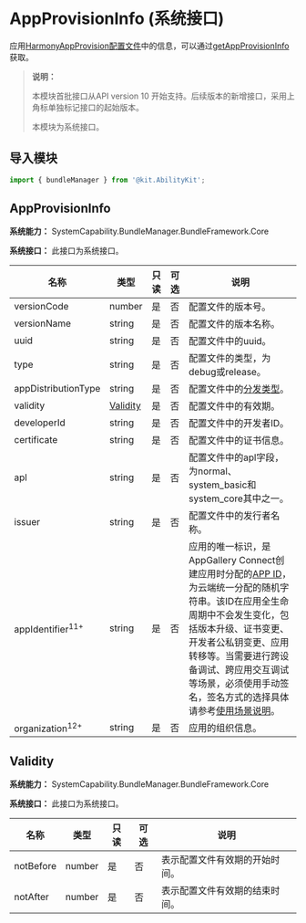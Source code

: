 # AppProvisionInfo (系统接口)
<!--Kit: Ability Kit-->
<!--Subsystem: BundleManager-->
<!--Owner: @wanghang904-->
<!--Designer: @hanfeng6-->
<!--Tester: @kongjing2-->
<!--Adviser: @Brilliantry_Rui-->

应用[HarmonyAppProvision配置文件](../../security/app-provision-structure.md)中的信息，可以通过[getAppProvisionInfo](./js-apis-bundleManager-sys.md#bundlemanagergetappprovisioninfo10)获取。

> **说明：**
>
> 本模块首批接口从API version 10 开始支持。后续版本的新增接口，采用上角标单独标记接口的起始版本。
>
> 本模块为系统接口。

## 导入模块

```ts
import { bundleManager } from '@kit.AbilityKit';
```

## AppProvisionInfo

**系统能力：** SystemCapability.BundleManager.BundleFramework.Core

**系统接口：** 此接口为系统接口。

| 名称                      | 类型   | 只读 | 可选 | 说明                 |
| ------------------------- | ------ | ---- | ---- | -------------------- |
| versionCode              | number | 是   | 否   | 配置文件的版本号。 |
| versionName              | string | 是   | 否   | 配置文件的版本名称。  |
| uuid                     | string | 是   | 否   | 配置文件中的uuid。 |
| type                     | string | 是   | 否   | 配置文件的类型，为debug或release。 |
| appDistributionType      | string | 是   | 否   | 配置文件中的[分发类型](../../security/app-provision-structure.md)。 |
| validity                 | [Validity](#validity) | 是   | 否   | 配置文件中的有效期。 |
| developerId              | string | 是   | 否   | 配置文件中的开发者ID。 |
| certificate              | string | 是   | 否   | 配置文件中的证书信息。 |
| apl                      | string | 是   | 否   | 配置文件中的apl字段，为normal、system_basic和system_core其中之一。 |
| issuer                      | string | 是   | 否   | 配置文件中的发行者名称。 |
|appIdentifier<sup>11+</sup>| string         | 是   | 否   | 应用的唯一标识，是AppGallery Connect创建应用时分配的[APP ID](https://developer.huawei.com/consumer/cn/doc/app/agc-help-createharmonyapp-0000001945392297)，为云端统一分配的随机字符串。该ID在应用全生命周期中不会发生变化，包括版本升级、证书变更、开发者公私钥变更、应用转移等。当需要进行跨设备调试、跨应用交互调试等场景，必须使用手动签名，签名方式的选择具体请参考[使用场景说明](https://developer.huawei.com/consumer/cn/doc/harmonyos-guides/ide-signing#section54361623194519)。      |
| organization<sup>12+</sup> | string | 是   | 否   | 应用的组织信息。 |

## Validity

**系统能力：** SystemCapability.BundleManager.BundleFramework.Core

**系统接口：** 此接口为系统接口。

| 名称                      | 类型   | 只读 | 可选 | 说明                 |
| ------------------------- | ------ | ---- | ---- | -------------------- |
| notBefore                 | number | 是   | 否   | 表示配置文件有效期的开始时间。 |
| notAfter                  | number | 是   | 否   | 表示配置文件有效期的结束时间。 |